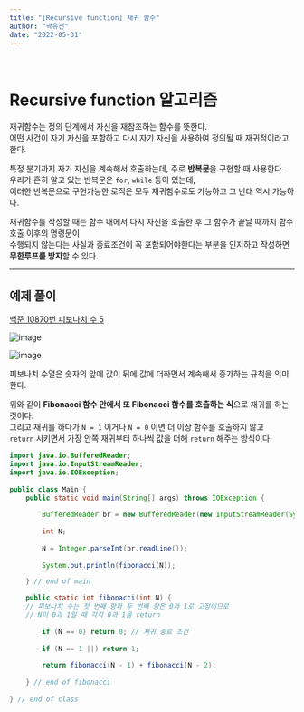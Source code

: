 ```yaml
---
title: "[Recursive function] 재귀 함수"
author: "곽유진"
date: "2022-05-31"
---
```

<br>

# **Recursive function 알고리즘**  

재귀함수는 정의 단계에서 자신을 재참조하는 함수를 뜻한다.  
어떤 사건이 자기 자신을 포함하고 다시 자기 자신을 사용하여 정의될 때 재귀적이라고 한다.  

특정 분기까지 자기 자신을 계속해서 호출하는데, 주로 **반복문**을 구현할 때 사용한다.  
우리가 흔히 알고 있는 반복문은 `for`, `while` 등이 있는데,  
이러한 반복문으로 구현가능한 로직은 모두 재귀함수로도 가능하고 그 반대 역시 가능하다.  

재귀함수를 작성할 때는 함수 내에서 다시 자신을 호출한 후 그 함수가 끝날 때까지 함수 호출 이후의 명령문이  
수행되지 않는다는 사실과 종료조건이 꼭 포함되어야한다는 부분을 인지하고 작성하면 **무한루프를 방지**할 수 있다.  

---
## 예제 풀이


[백준 10870번 피보나치 수 5](https://www.acmicpc.net/problem/10870)


![image](https://user-images.githubusercontent.com/102000749/171127667-c58b1e5a-3bd6-4be8-aa34-785ea48541ca.png)



![image](https://user-images.githubusercontent.com/102000749/171113676-0748df5e-e519-4079-8f4d-63c56a492f94.png)
 
피보나치 수열은 숫자의 앞에 값이 뒤에 값에 더하면서 계속해서 증가하는 규칙을 의미한다. 
 
위와 같이 **Fibonacci 함수 안에서 또 Fibonacci 함수를 호출하는 식**으로 재귀를 하는 것이다.  
그리고 재귀를 하다가 `N = 1` 이거나 `N = 0` 이면 더 이상 함수를 호출하지 않고  
`return` 시키면서 가장 안쪽 재귀부터 하나씩 값을 더해 `return` 해주는 방식이다.  

```java
import java.io.BufferedReader;
import java.io.InputStreamReader;
import java.io.IOException;
 
public class Main {
	public static void main(String[] args) throws IOException {
  
		BufferedReader br = new BufferedReader(new InputStreamReader(System.in));
    
		int N;
    
		N = Integer.parseInt(br.readLine());
    
		System.out.println(fibonacci(N));

	} // end of main

	public static int fibonacci(int N) {
    // 피보나치 수는 첫 번째 항과 두 번째 항은 0과 1로 고정이므로
    // N이 0과 1일 때 각각 0과 1을 return
    
		if (N == 0) return 0; // 재귀 종료 조건
    
		if (N == 1 ||) return 1;
    
		return fibonacci(N - 1) + fibonacci(N - 2); 
    
	} // end of fibonacci
  
} // end of class
```

